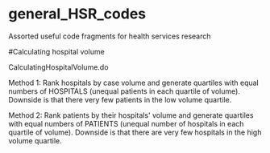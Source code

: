 # general_HSR_codes
Assorted useful code fragments for health services research

#Calculating hospital volume

CalculatingHospitalVolume.do

Method 1: Rank hospitals by case volume and generate quartiles with equal numbers of HOSPITALS (unequal patients in each quartile of volume). Downside is that there very few patients in the low volume quartile.

Method 2: Rank patients by their hospitals' volume and generate quartiles with equal numbers of PATIENTS (unequal number of hospitals in each quartile of volume). Downside is that there are very few hospitals in the high volume quartile.
